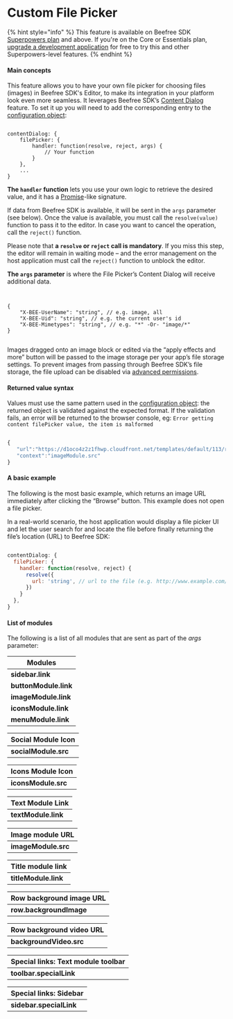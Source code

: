 # Custom File Picker

{% hint style="info" %}
This feature is available on Beefree SDK [Superpowers plan](https://dam.beefree.io/pluginpricing) and above. If you're on the Core or Essentials plan, [upgrade a development application](../getting-started/development-applications.md) for free to try this and other Superpowers-level features.
{% endhint %}

#### Main concepts

This feature allows you to have your own file picker for choosing files (images) in Beefree SDK's Editor, to make its integration in your platform look even more seamless. It leverages Beefree SDK’s [Content Dialog](content-dialog.md) feature. To set it up you will need to add the corresponding entry to the [configuration object](../getting-started/installation/configuration-parameters/):

```

contentDialog: {
    filePicker: {
        handler: function(resolve, reject, args) {
            // Your function
        }
    },
    ...
}

```

**The `handler` function** lets you use your own logic to retrieve the desired value, and it has a [Promise](https://developer.mozilla.org/en-US/docs/Web/JavaScript/Reference/Global\_Objects/Promise)-like signature.

If data from Beefree SDK is available, it will be sent in the `args` parameter (see below). Once the value is available, you must call the `resolve(value)` function to pass it to the editor. In case you want to cancel the operation, call the `reject()` function.

Please note that **a `resolve` or `reject` call is mandatory**. If you miss this step, the editor will remain in waiting mode – and the error management on the host application must call the `reject()` function to unblock the editor.

**The `args` parameter** is where the File Picker’s Content Dialog will receive additional data.

```


{
    "X-BEE-UserName": "string", // e.g. image, all
    "X-BEE-Uid": "string", // e.g. the current user's id
    "X-BEE-Mimetypes": "string", // e.g. "*" -Or- "image/*"
}


```

Images dragged onto an image block or edited via the “apply effects and more” button will be passed to the image storage per your app’s file storage settings. To prevent images from passing through Beefree SDK’s file storage, the file upload can be disabled via [advanced permissions](advanced-permissions.md).

#### Returned value syntax

Values must use the same pattern used in the [configuration object](../getting-started/installation/configuration-parameters/): the returned object is validated against the expected format. If the validation fails, an error will be returned to the browser console, eg: `Error getting content filePicker value, the item is malformed`

```javascript

{
   "url":"https://d1oco4z2z1fhwp.cloudfront.net/templates/default/113/rocket-color.png",
   "context":"imageModule.src"
}

```

#### A basic example

The following is the most basic example, which returns an image URL immediately after clicking the “Browse” button. This example does not open a file picker.

In a real-world scenario, the host application would display a file picker UI and let the user search for and locate the file before finally returning the file’s location (URL) to Beefree SDK:

```javascript

contentDialog: {
  filePicker: {
    handler: function(resolve, reject) {
      resolve({
        url: 'string', // url to the file (e.g. http://www.example.com/myimage.jpg)
      })
    }
  },
}

```

#### List of modules

The following is a list of all modules that are sent as part of the _args_ parameter:

| Modules               |
| --------------------- |
| **sidebar.link**      |
| **buttonModule.link** |
| **imageModule.link**  |
| **iconsModule.link**  |
| **menuModule.link**   |

| Social Module Icon   |
| -------------------- |
| **socialModule.src** |

| Icons Module Icon   |
| ------------------- |
| **iconsModule.src** |

| Text Module Link    |
| ------------------- |
| **textModule.link** |

| Image module URL    |
| ------------------- |
| **imageModule.src** |

| Title module link    |
| -------------------- |
| **titleModule.link** |

| Row background image URL |
| ------------------------ |
| **row.backgroundImage**  |

| Row background video URL |
| ------------------------ |
| **backgroundVideo.src**  |

| Special links: Text module toolbar |
| ---------------------------------- |
| **toolbar.specialLink**            |

| Special links: Sidebar  |
| ----------------------- |
| **sidebar.specialLink** |
